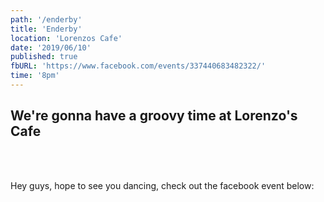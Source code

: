 ```yaml
---
path: '/enderby'
title: 'Enderby'
location: 'Lorenzos Cafe'
date: '2019/06/10'
published: true
fbURL: 'https://www.facebook.com/events/337440683482322/'
time: '8pm'
---
```


## We're gonna have a groovy time at Lorenzo's Cafe

<br/><br/>

Hey guys, hope to see you dancing, check out the facebook event below:
